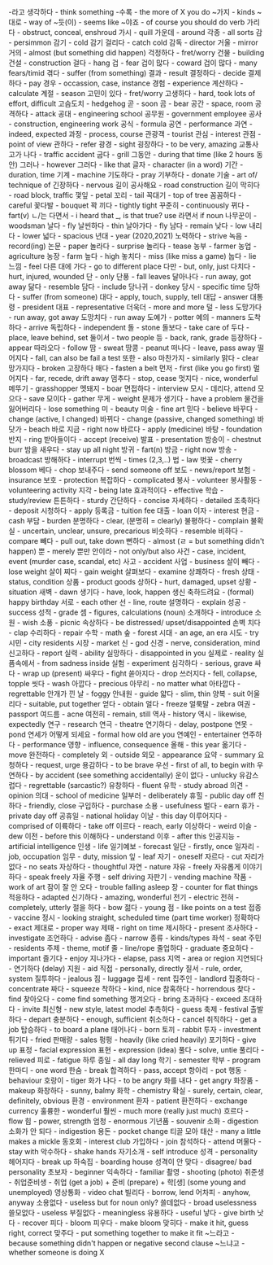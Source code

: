 -라고 생각하다 - think something
-수록 - the more of X you do
~가지 - kinds
~대로 - way of
~듯(이) - seems like
~야죠 - of course you should do verb
가리다 - obstruct, conceal, enshroud
가시 - quill
가운데 - around
각종 - all sorts
감 - persimmon
감기 - cold
감기 걸리다 - catch cold
감독 - director
거울 - mirror
거의 - almost (but something did happen)
걱정하다 - fret/worry
건물 - building
건설 - construction
걸다 - hang
겁 - fear
겁이 많다 - coward
겁이 많다 - many fears/timid
겪다 - suffer (from something)
결과 - result
결정하다 - decide
결제하다 - pay
경우 - occassion, case, instance
경험 - experience
계산하다 - calculate
계절 - season
고민이 있다 - fret/worry
고생하다 - hard, took lots of effort, difficult
고슴도치 - hedgehog
곧 - soon
곰 - bear
공간 - space, room
공격하다 - attack
공대 - engineering school
공무원 - government employee
공사 - construction, engineering work
공식 - formula
공연 - performance
과연 - indeed, expected
과정 - process, course
관광객 - tourist
관심 - interest
관점 - point of view
관하다 - refer
광경 - sight
굉장하다 - to be very, amazing
교통사고가 나다 - traffic accident
굽다 - grill
그동안 - during that time (like 2 hours 동안)
그러나 - however
그러다 - like that
글자 - character (in a word)
기간 - duration, time
기계 - machine
기도하다 - pray
기부하다 - donate
기술 - art of/ technique of
긴장하다 - nervous
길이 공사해요 - road construction
길이 막히다 - road block, traffic
껓잎 -  petal
꼬리 - tail
꼭대기 - top of tree
꼼꼼하다 - careful
꽃다발 - bouquet
꽉 끼다 - tightly tight
꾸준히 - continuously
뀌다 - fart(v)
ㄴ/는 다면서 - i heard that _, is that true? use 라면서 if noun
나무꾼이 - woodsman
날다 - fly
날씬하다 - thin
날아가다 - fly
남다 - remain
낮다 - low
내리다 - lower
넓다 - spacious
년대 - year (2020,2021)
노력하다 - strive
녹음 - record(ing)
논문 - paper
놀라다 - surprise
놀리다 - tease
농부 - farmer
농업 - agriculture
농장 - farm
높다 - high
놓치다 - miss (like miss a game)
눕다 - lie
느낌 - feel
다른 대에 가다 - go to different place
다만 - but, only, just
다치다 - hurt, injured, wounded
단 - only
단풍 - fall leaves
달아나다 - run away, got away
닮다 - resemble
담다 - include
당나귀 - donkey
당시 - specific time
당하다 - suffer (from someone)
대다 -  apply, touch, supply, tell
대답 - answer
대통령 - president
대표 - representative
더욱더 - more and more
덜 - less
도망가다 - run away, got away
도망치다 - run away
도예가 - potter
예의 - manners
도착하다 - arrive
독립하다 - independent
돌 - stone
돌보다 - take care of
두다 - place, leave behind, set
둘이서 - two people
등 - back, rank, grade
등장하다 - appear
따라오다 - follow
땀 - sweat
땅콩 - peanut
떠나다 - leave, pass away
떨어지다 - fall, can also be fail a test
또한 - also
마찬가지 - similarly
맑다 - clear
망가지다 - broken 고장하다
매다 - fasten a belt
먼저 - first (like you go first)
멀어지다 - far, recede, drift away
멈추다 - stop, cease
멋지다 - nice, wonderful 
메뚜기 - grasshopper
멧돼지 - boar
면접하다 - interview
모시 - 데리다, attend
모으다 - save
모이다  - gather
무게 - weight
문제가 생기다 - have a problem
물건을 잃어버리다 - lose something
미 - beauty
미술 - fine art
믿다 - believe
바꾸다 - change (active, I changed)
바뀌다 - change (passive, changed something)
바닷가 - beach
바로 지금 - right now
바르다 - apply (medicine)
바탕 - foundation
반지 -  ring
받아들이다 - accept (receive)
발표 - presentation
밤송이 - chestnut burr
밤을 새우다 - stay up all night
방귀 - fart(n)
방금 - right now
방송 - broadcast
방해하다 - interrupt
번씩 - times (2,3,..)
법 - law
벗꽃 - cherry blossom
베다 - chop
보내주다 - send someone off 
보도 - news/report
보험 - insurance
보호 - protection
복잡하다 - complicated
봉사 - volunteer
봉사활동 - volunteering activity
지각 - being late 
효과적이다 - effective
학습 - study/review
튼튼하다 - sturdy
간단하다 - concise
자세하다 - detailed
조축하다 - deposit
시청하다 - apply
등록금 - tuition fee
대출 - loan
이자 - interest
현금 - cash
부담 - burden
분명하다 - clear, (분명히 = clearly)
불평하다 - complain
불확실 - uncertain, unclear, unsure, precarious
비슷하다 - resemble
비하다 - compare
빼다 - pull out, take down
뻔하다 - almost (ㄹ = but something didn't happen)
뿐 - merely
뿐만 안이라 - not only/but also
사건 - case, incident, event (murder case, scandal, etc)
사고 - accident
사업 - business
살이 빼다 - lose weight
살이 찌다 - gain weight
살펴보다 - examine
상쾌하다 - fresh
상태 - status, condition
상품 - product goods
상하다 - hurt, damaged, upset
상황 - situation
새벽 - dawn
생기다 - have, look, happen
생신 축하드려요 - (formal) happy birthday
서로 - each other
선 - line, route
설명하다 - explain
성공 - success
성적 - grade
셈 - figures, calculations (noun)
소개하다 - introduce
소원 - wish
소풍 - picnic
속상하다 - be distressed/ upset/disappointed
손벽 치다 - clap
수리하다 - repair
수학 - math
숲 - forest
시대 - an age, an era 
시도 - try
시민 - city residents
시장 - market
신 - god
신경 - nerve, consideration, mind
신고하다 - report
실력 - ability
실망하다 - disappointed in you
실제로 - reality
실픔속에서 - from sadness inside
실험 - experiment
심각하다 - serious, grave
싸다 - wrap up (present)
싸우다 - fight
쏟아지다 - drop
쓰러지다 - fell, collapse, topple
씻다 - wash
아깝다 - precious
아무리 - no matter what
아타깝다 - regrettable
안개가 낀 날 - foggy
안내원 - guide
얇다 - slim, thin
양복 - suit
어울리다 - suitable, put together
얻다 - obtain
얼다 - freeze
얼룩말 - zebra
여권 - passport
여드름 - acne
여전히 - remain, still
역사 - history
역시 - likewise, expectedly
연구 - research
연극 - theatre
연기하다 - delay, postpone
연못 - pond
연세가 어떻게 되세요 - formal how old are you
연예인 - entertainer
연주하다 - performance
영향 - influence, consequence
올해 - this year
옮기다 - move
완전하다 - completely
외 - outside
외모 - appearance
요약 - summary
요청하다 - request, urge
용감하다 - to be brave
우선 - first of all, to begin with
우연하다 - by accident (see something accidentally)
운이 없다 - unlucky
유감스럽다 - regrettable (sarcastic?)
유창하다 - fluent
유학 - study abroad
의견 - opinion
의대 - school of medicine
일부러 - deliberately
휴힐 - public day off
친하다 - friendly, close
구입하다 - purchase
소용 - usefulness
벌다 - earn
휴가 - private day off
공휴일 - national holiday
이날 - this day
이루어지다 - comprised of
이륙하다 - take off
이르다 - reach, early
이상하다 - weird
이슬 - dew
이전 - before this
이해하다 - understand
이후 - after this
인공지능 - artificial intelligence
인생 - life
일기예보 - forecast
일단 - firstly, once
일자리 - job, occupation
임무 - duty, mission
잎 - leaf
자기 - oneself
자르다 - cut
자리가 없다 - no seats
자상하다 - thoughtful
자연 - nature
자유 - freely
자유롭게 이야기하다 - speak freely
자율 주행 - self driving
자판기 - vending machine
작품 - work of art
잠이 잘 안 오다 - trouble falling asleep
장 - counter for flat things
적응하다 - adapted
신기하다 - amazing, wonderful
전기 - electric
전혀 - completely, utterly
절을 하다 - bow
젊다 - young
점 - like points on a test
접종 - vaccine
정시 - looking straight, scheduled time (part time worker)
정확하다 - exact
제대로 - proper way
제때 - right on time
제시하다 - present
조사하다 - investigate
조언하다 - advise
좁다 - narrow
종류 - kinds/types
좌석 - seat
주민 - residents
주제 - theme, motif
줄 - line/rope
줄업하다 - graduate
중요하다 - important
즐기다 - enjoy
지나가다 - elapse, pass
지역 - area or region
지연되다 - 연기하다 (delay)
지원 - aid
직접 - personally, directly
질서 - rule, order, system
질투하다 - jealous
짐 - luggage
집세 - rent
집주인 - landlord
집중하다 - concentrate
짜다 - squeeze
착하다 - kind, nice
참혹하다 - horrendous
찾다 - find
찾아오다 - come find something
챙겨오다 - bring
초과하다 - exceed
초대하다 - invite
최신형 - new style, latest model
추측하다 - guess
축제 -  festival
출발하다 - depart
충분하다 - enough, sufficient
취소하다 - cancel
취직하다 - get a job
탑승하다 - to board a plane
태어나다 - born
토끼 - rabbit
투자 - investment
튀기다 - fried
판매량 - sales
펑펑 - heavily (like cried heavily)
포기하다 - give up
표정 - facial expression
표현 - expression (idea)
풀다 - solve, untie
풀리다 - relieved
피로 - fatigue
하루 종일 - all day long
학기 - semester
학부 - program
한마디 - one word
한숨 - break
합격하다 - pass, accept
항아리 - pot
행동 - behaviour
호랑이 - tiger
화가 나다 - to be angry
화를 내다  - get angry
화장품 - makeup
화창하다 - sunny, balmy
화학 - chemistry
확실 - surely, certain, clear, definitely, obvious
환경 - environment
환자 - patient
환전하다 - exchange currency
훌륭한 - wonderful
훨씬 - much more (really just much)
흐르다 - flow
힘 - power, strength
엄청 - enormous
기년품 - souvenir
소화 - digestion
소화가 안 되다 - indigestion
용돈 - pocket change
티끌 모아 태산 - many a little makes a mickle
동호회 - interest club
가입하다 - join
참석하다 - attend
머물다 - stay with
악수하다 - shake hands
자기소개 - self introduce
성격 - personality
헤어지다 - break up
하숙집 - boarding house
성격이 안 맞다 - disagree/ bad personality
초보자 - beginner
익속하다 - familiar
촬영 - shooting (photo)
취준생 - 취업준비생 - 취업 (get a job) + 준비 (prepare) + 학[생] (some young and unemployed)
영상통화 - video chat
빌리다 - borrow, lend
어차피 - anyhow, anyway
소용없다 - useless but for noun only? 
쓸데없다 - broad uselessness
쓸모없다 - useless
부질없다 - meaningless 
유용하다 - useful
낳다 - give birth
낫다 - recover
피다 - bloom
피우다 - make bloom
맞히다 - make it hit, guess right, correct
맞주다 - put something together to make it fit
~느라고 - because something didn't happen or negative second clause
~느냐고 - whether someone is doing X
